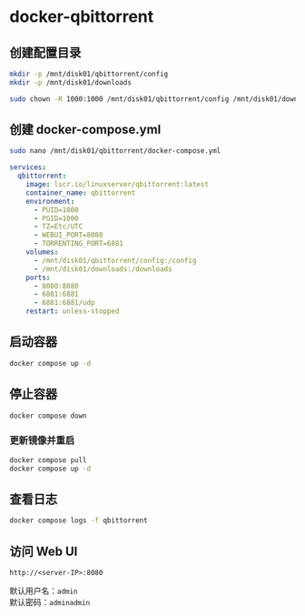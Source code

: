 # docker-qbittorrent

## 创建配置目录

```bash
mkdir -p /mnt/disk01/qbittorrent/config
mkdir -p /mnt/disk01/downloads
```

```bash
sudo chown -R 1000:1000 /mnt/disk01/qbittorrent/config /mnt/disk01/downloads
```

## 创建 docker-compose.yml

```bash
sudo nano /mnt/disk01/qbittorrent/docker-compose.yml
```

```yml
services:
  qbittorrent:
    image: lscr.io/linuxserver/qbittorrent:latest
    container_name: qbittorrent
    environment:
      - PUID=1000
      - PGID=1000
      - TZ=Etc/UTC
      - WEBUI_PORT=8080
      - TORRENTING_PORT=6881
    volumes:
      - /mnt/disk01/qbittorrent/config:/config
      - /mnt/disk01/downloads:/downloads
    ports:
      - 8080:8080
      - 6881:6881
      - 6881:6881/udp
    restart: unless-stopped
```

## 启动容器

```bash
docker compose up -d
```

## 停止容器

```bash
docker compose down
```

### 更新镜像并重启

```bash
docker compose pull
docker compose up -d
```

## 查看日志

```bash
docker compose logs -f qbittorrent
```

## 访问 Web UI

```
http://<server-IP>:8080
```

>>>
默认用户名：`admin`  
默认密码：`adminadmin`
>>>
